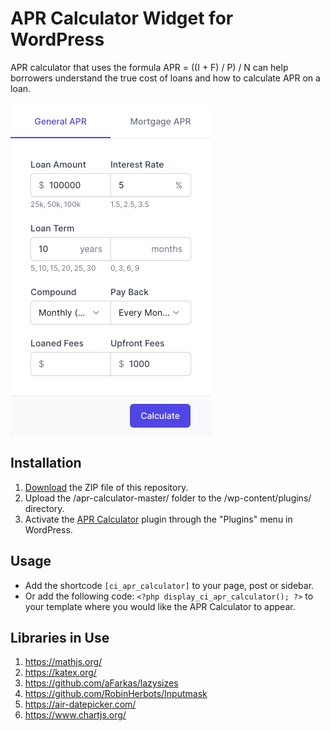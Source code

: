 # APR Calculator Widget for WordPress

APR calculator that uses the formula APR = ((I + F) / P) / N can help borrowers understand the true cost of loans and how to calculate APR on a loan.

![APR Calculator Input Form](/assets/images/screenshot-1.png "APR Calculator Input Form")

## Installation

1. [Download](https://github.com/pub-calculator-io/apr-calculator/archive/refs/heads/master.zip) the ZIP file of this repository.
2. Upload the /apr-calculator-master/ folder to the /wp-content/plugins/ directory.
3. Activate the [APR Calculator](https://www.calculator.io/apr-calculator/ "APR Calculator Homepage") plugin through the "Plugins" menu in WordPress.

## Usage
* Add the shortcode `[ci_apr_calculator]` to your page, post or sidebar.
* Or add the following code: `<?php display_ci_apr_calculator(); ?>` to your template where you would like the APR Calculator to appear.

## Libraries in Use
1. https://mathjs.org/
2. https://katex.org/
3. https://github.com/aFarkas/lazysizes
4. https://github.com/RobinHerbots/Inputmask
5. https://air-datepicker.com/
6. https://www.chartjs.org/
